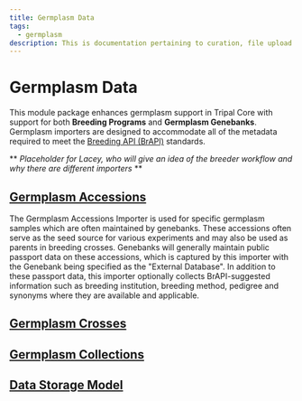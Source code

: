 ```yaml
---
title: Germplasm Data
tags:
  - germplasm
description: This is documentation pertaining to curation, file upload and management of germplasm data within TripalCultivate.
---
```

# Germplasm Data
This module package enhances germplasm support in Tripal Core with support for both **Breeding Programs** and **Germplasm Genebanks**. Germplasm importers are designed to accommodate all of the metadata required to meet the [Breeding API (BrAPI)](https://brapi.org) standards.

** *Placeholder for Lacey, who will give an idea of the breeder workflow and why there are different importers* **

## [Germplasm Accessions](germplasm-data/germplasm-accessions-importer)
The Germplasm Accessions Importer is used for specific germplasm samples which are often maintained by genebanks. These accessions often serve as the seed source for various experiments and may also be used as parents in breeding crosses. Genebanks will generally maintain public passport data on these accessions, which is captured by this importer with the Genebank being specified as the "External Database". In addition to these passport data, this importer optionally collects BrAPI-suggested information such as breeding institution, breeding method, pedigree and synonyms where they are available and applicable.

## [Germplasm Crosses](germplasm-data/germplasm-crosses-importer)

## [Germplasm Collections](germplasm-data/germplasm-collections-importer)

## [Data Storage Model](germplasm-data/data-storage-model)